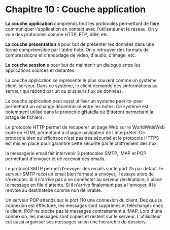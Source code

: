 # Chapitre 10 : Couche application

**La couche application** comprends tout les protocoles permettant de faire communiquer l'application en contact avec l'utilisateur et le réseau. On y voie des protocoles comme HTTP, FTP, SSH, etc.

**La couche présentation** a pour but de présenter les données dans une forme compréensible par l'autre hote. On y retrouver des formats de compressioçns et d'encodage de video, d'audio, d'image, etc.

**La couche session** a pour but de maintenir un dialogue entre les applications sources et distantes.

La couche application se représente le plus souvent comme un système client-serveur. Dans ce système, le client demande des sinformations au serveur qui répond par un ou plusieurs flux de données.

La couche application peut aussi utiliser un système peer-to-peer permettant un echange décentralisé entre les hotes. Ce système est notemment utilisé dans le protocole gNutella ou Bittorent permettant la prtage de fichiers.

Le protocole HTTP permet de recupèrer un page Web sur le WorldWideWeb codé en HTML permettant a chaque navigateur de l'interprèter. Ce protocole bien qu'effichace n'est pas tres sécurisé et le protocole HTTPS est mis en place pour garantire cette sécurité par le chiffrement des flux.

la messagerie email fait intervenir 3 protocoles SMTP, IMAP et POP permettant d'envoyer et de recevoir des emails.

Le protocol SMTP permet d'envoyer des emails sur le port 25 par defaut. le serveur SMTP recoi un email bien formaté a envoyer, il essaye alors de s'executer. Si il n'arrive pas a se connècter au serveur destinataire, il place le message en file d'attente. Si il n'arrive finalement pas a l'envoyer, il le renvoie au destinateire comme non délivrable.

Un serveur POP attends sur le port 110 une connexion du client. Des que la connexion est éfféctuée, les messages sont supprimés et téléchargés chez le client. POP ne stocke pas le messages contrairement a IMAP. Lors d'une connexion, les messages sont copiés et restent sur le serveur. L'utilisateur eut aussi organiser ses messages selon une hierarchie de dossiers.